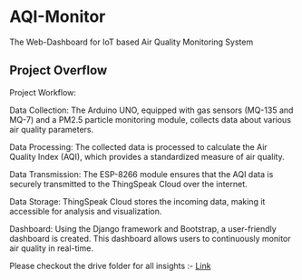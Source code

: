# AQI-Monitor
The Web-Dashboard for IoT based Air Quality Monitoring System

## Project Overflow
Project Workflow:

Data Collection: The Arduino UNO, equipped with gas sensors (MQ-135 and MQ-7) and a PM2.5 particle monitoring module, collects data about various air quality parameters.

Data Processing: The collected data is processed to calculate the Air Quality Index (AQI), which provides a standardized measure of air quality.

Data Transmission: The ESP-8266 module ensures that the AQI data is securely transmitted to the ThingSpeak Cloud over the internet.

Data Storage: ThingSpeak Cloud stores the incoming data, making it accessible for analysis and visualization.

Dashboard: Using the Django framework and Bootstrap, a user-friendly dashboard is created. This dashboard allows users to continuously monitor air quality in real-time.

Please checkout the drive folder for all insights :- [Link](https://drive.google.com/drive/folders/1gW_MA22gwtRV6PDYBx1qHF7VTrSrI0Ul?usp=sharing)
